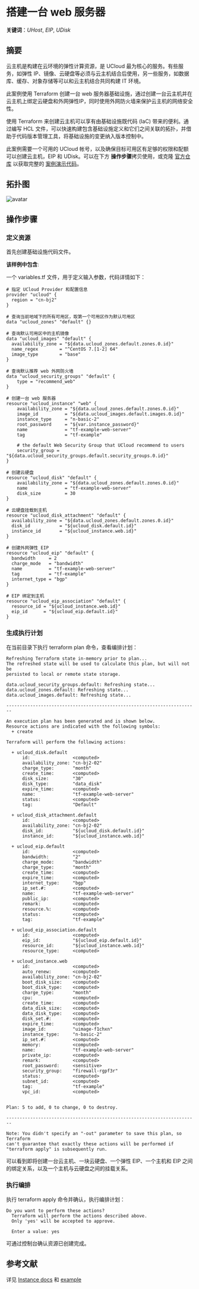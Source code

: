 

# 搭建一台 web 服务器

**关键词**：*UHost*, *EIP*, *UDisk*

## 摘要

云主机是构建在云环境的弹性计算资源，是 UCloud 最为核心的服务。有些服务，如弹性 IP、镜像、云硬盘等必须与云主机结合后使用，另一些服务，如数据库、缓存、对象存储等可以和云主机结合共同构建 IT 环境。

此案例使用 Terraform 创建一台 web 服务器基础设施，通过创建一台云主机并在云主机上绑定云硬盘和外网弹性IP，同时使用外网防火墙来保护云主机的网络安全性。

使用 Terraform 来创建云主机可以享有由基础设施既代码 (IaC) 带来的便利。通过编写 HCL 文件，可以快速构建包含基础设施定义和它们之间关联的拓扑，并借助于代码版本管理工具，将基础设施的变更纳入版本控制中。

此案例需要一个可用的 UCloud 帐号，以及确保目标可用区有足够的权限和配额可以创建云主机，EIP 和 UDisk。可以在下方 **操作步骤**拷贝使用，或克隆 [官方仓库](https://github.com/terraform-providers/terraform-provider-ucloud) 以获取完整的 [案例演示代码](https://github.com/terraform-providers/terraform-provider-ucloud/tree/master/examples/web-server)。

## 拓扑图

![avatar](../images/solutions/web_server.png)

## 操作步骤

### 定义资源

首先创建基础设施代码文件。

**该样例中包含**:

一个  variables.tf  文件，用于定义输入参数，代码详情如下：

```hcl
# 指定 UCloud Provider 和配置信息
provider "ucloud" {
  region = "cn-bj2"
}

# 查询当前地域下的所有可用区，取第一个可用区作为默认可用区
data "ucloud_zones" "default" {}

# 查询默认可用区中的主机镜像
data "ucloud_images" "default" {
  availability_zone = "${data.ucloud_zones.default.zones.0.id}"
  name_regex        = "^CentOS 7.[1-2] 64"
  image_type        = "base"
}

# 查询默认推荐 web 外网防火墙
data "ucloud_security_groups" "default" {
    type = "recommend_web"
}

# 创建一台 web 服务器
resource "ucloud_instance" "web" {
    availability_zone = "${data.ucloud_zones.default.zones.0.id}"
    image_id          = "${data.ucloud_images.default.images.0.id}"
    instance_type     = "n-basic-2"
    root_password     = "${var.instance_password}"
    name              = "tf-example-web-server"
    tag               = "tf-example"

    # the default Web Security Group that UCloud recommend to users
    security_group = "${data.ucloud_security_groups.default.security_groups.0.id}"
}

# 创建云硬盘
resource "ucloud_disk" "default" {
    availability_zone = "${data.ucloud_zones.default.zones.0.id}"
    name              = "tf-example-web-server"
    disk_size         = 30
}

# 云硬盘挂载到主机
resource "ucloud_disk_attachment" "default" {
  availability_zone = "${data.ucloud_zones.default.zones.0.id}"
  disk_id           = "${ucloud_disk.default.id}"
  instance_id       = "${ucloud_instance.web.id}"
}

# 创建外网弹性 EIP
resource "ucloud_eip" "default" {
  bandwidth     = 2
  charge_mode   = "bandwidth"
  name          = "tf-example-web-server"
  tag           = "tf-example"
  internet_type = "bgp"
}

# EIP 绑定到主机
resource "ucloud_eip_association" "default" {
  resource_id = "${ucloud_instance.web.id}"
  eip_id      = "${ucloud_eip.default.id}"
}
```

### 生成执行计划

在当前目录下执行  terraform plan  命令，查看编排计划：

```
Refreshing Terraform state in-memory prior to plan...
The refreshed state will be used to calculate this plan, but will not be
persisted to local or remote state storage.

data.ucloud_security_groups.default: Refreshing state...
data.ucloud_zones.default: Refreshing state...
data.ucloud_images.default: Refreshing state...

------------------------------------------------------------------------

An execution plan has been generated and is shown below.
Resource actions are indicated with the following symbols:
  + create

Terraform will perform the following actions:

  + ucloud_disk.default
      id:                <computed>
      availability_zone: "cn-bj2-02"
      charge_type:       "month"
      create_time:       <computed>
      disk_size:         "30"
      disk_type:         "data_disk"
      expire_time:       <computed>
      name:              "tf-example-web-server"
      status:            <computed>
      tag:               "Default"

  + ucloud_disk_attachment.default
      id:                <computed>
      availability_zone: "cn-bj2-02"
      disk_id:           "${ucloud_disk.default.id}"
      instance_id:       "${ucloud_instance.web.id}"

  + ucloud_eip.default
      id:                <computed>
      bandwidth:         "2"
      charge_mode:       "bandwidth"
      charge_type:       "month"
      create_time:       <computed>
      expire_time:       <computed>
      internet_type:     "bgp"
      ip_set.#:          <computed>
      name:              "tf-example-web-server"
      public_ip:         <computed>
      remark:            <computed>
      resource.%:        <computed>
      status:            <computed>
      tag:               "tf-example"

  + ucloud_eip_association.default
      id:                <computed>
      eip_id:            "${ucloud_eip.default.id}"
      resource_id:       "${ucloud_instance.web.id}"
      resource_type:     <computed>

  + ucloud_instance.web
      id:                <computed>
      auto_renew:        <computed>
      availability_zone: "cn-bj2-02"
      boot_disk_size:    <computed>
      boot_disk_type:    <computed>
      charge_type:       "month"
      cpu:               <computed>
      create_time:       <computed>
      data_disk_size:    <computed>
      data_disk_type:    <computed>
      disk_set.#:        <computed>
      expire_time:       <computed>
      image_id:          "uimage-f1chxn"
      instance_type:     "n-basic-2"
      ip_set.#:          <computed>
      memory:            <computed>
      name:              "tf-example-web-server"
      private_ip:        <computed>
      remark:            <computed>
      root_password:     <sensitive>
      security_group:    "firewall-rgpf3r"
      status:            <computed>
      subnet_id:         <computed>
      tag:               "tf-example"
      vpc_id:            <computed>


Plan: 5 to add, 0 to change, 0 to destroy.

------------------------------------------------------------------------

Note: You didn't specify an "-out" parameter to save this plan, so Terraform
can't guarantee that exactly these actions will be performed if
"terraform apply" is subsequently run.
```

可以看到即将创建一台云主机、一块云硬盘、一个弹性 EIP、一个主机和 EIP 之间的绑定关系，以及一个主机与云硬盘之间的挂载关系。

### 执行编排

执行  terraform apply  命令并确认，执行编排计划：

```
Do you want to perform these actions?
  Terraform will perform the actions described above.
  Only 'yes' will be accepted to approve.

  Enter a value: yes
```

可通过控制台确认资源已创建完成。


## 参考文献

详见 [Instance docs](https://www.terraform.io/docs/providers/ucloud/r/instance.html) 和 [example](https://github.com/terraform-providers/terraform-provider-ucloud/tree/master/examples/web-server)
